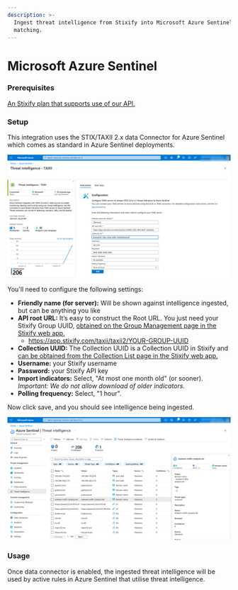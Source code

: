 ```yaml
---
description: >-
  Ingest threat intelligence from Stixify into Microsoft Azure Sentinel for log
  matching.
---
```


# Microsoft Azure Sentinel

### Prerequisites

[An Stixify plan that supports use of our API.](https://www.stixify.com/pricing/)

### Setup

This integration uses the STIX/TAXII 2.x data Connector for Azure Sentinel which comes as standard in Azure Sentinel deployments.

![STIX/TAXII 2.x data Connector for Azure Sentinel](../.gitbook/assets/obstracts-azure-taxii-connector-setup.png)

You'll need to configure the following settings:

* **Friendly name (for server):** Will be shown against intelligence ingested, but can be anything you like
* **API root URL:** It’s easy to construct the Root URL. You just need your Stixify Group UUID, [obtained on the Group Management page in the Stixify web app.](https://app.stixify.com/user/manage\_group)
  * https://app.stixify.com/taxii/taxii2/YOUR-GROUP-UUID
* **Collection UUID:** The Collection UUID is a Collection UUID in Stixify and [can be obtained from the Collection List page in the Stixify web app.](https://app.stixify.com/collection/list/)
* **Username:** your Stixify username
* **Password:** your Stixify API key
* **Import indicators:** Select, "At most one month old" (or sooner). _Important: We do not allow download of older indicators._
* **Polling frequency:** Select, "1 hour".

Now click save, and you should see intelligence being ingested.&#x20;

![Azure Sentinel Threat Intelligence](../.gitbook/assets/obstracts-azure-taxii-threat-intel.png)

### Usage

Once data connector is enabled, the ingested threat intelligence will be used by active rules in Azure Sentinel that utilise threat intelligence.
